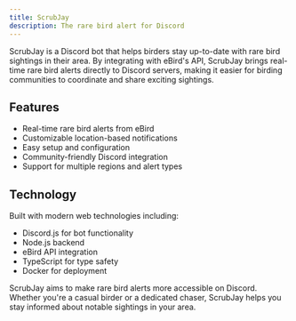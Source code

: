 ```yaml
---
title: ScrubJay
description: The rare bird alert for Discord
---
```


ScrubJay is a Discord bot that helps birders stay up-to-date with rare bird sightings in their area. By integrating with eBird's API, ScrubJay brings real-time rare bird alerts directly to Discord servers, making it easier for birding communities to coordinate and share exciting sightings.

## Features

- Real-time rare bird alerts from eBird
- Customizable location-based notifications
- Easy setup and configuration
- Community-friendly Discord integration
- Support for multiple regions and alert types

## Technology

Built with modern web technologies including:

- Discord.js for bot functionality
- Node.js backend
- eBird API integration
- TypeScript for type safety
- Docker for deployment

ScrubJay aims to make rare bird alerts more accessible on Discord. Whether you're a casual birder or a dedicated chaser, ScrubJay helps you stay informed about notable sightings in your area.
